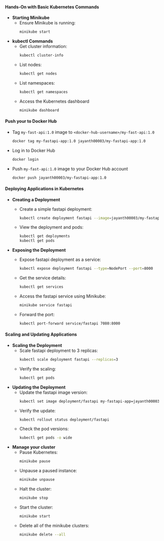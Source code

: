#### Hands-On with Basic Kubernetes Commands

-   **Starting Minikube**
    -   Ensure Minikube is running:
        ```bash
        minikube start
        ```
-   **kubectl Commands**
    -   Get cluster information:
        ```bash
        kubectl cluster-info
        ```
    -   List nodes:
        ```bash
        kubectl get nodes
        ```
    -   List namespaces:
        ```bash
        kubectl get namespaces
        ```
    -   Access the Kubernetes dashboard
        ```bash
        minikube dashboard
        ```

#### Push your to Docker Hub

-   Tag `my-fast-api:1.0` image to `<docker-hub-username>/my-fast-api:1.0`

    ```bash
    docker tag my-fastapi-app:1.0 jayanth00003/my-fastapi-app:1.0
    ```

-   Log in to Docker Hub
    ```bash
    docker login
    ```

-   Push `my-fast-api:1.0` image to your Docker Hub account
    ```bash
    docker push jayanth00003/my-fastapi-app:1.0
    ```

#### Deploying Applications in Kubernetes

-   **Creating a Deployment**
    -   Create a simple fastapi deployment:
        ```bash
        kubectl create deployment fastapi --image=jayanth00003/my-fastapi-app:1.0
        ```
    -   View the deployment and pods:
        ```bash
        kubectl get deployments
        kubectl get pods
        ```
-   **Exposing the Deployment**

    -   Expose fastapi deployment as a service:
        ```bash
        kubectl expose deployment fastapi --type=NodePort --port=8000
        ```
    -   Get the service details:
        ```bash
        kubectl get services
        ```
    -   Access the fastapi service using Minikube:

        ```bash
        minikube service fastapi
        ```
    -   Forward the port:
        ```bash
        kubectl port-forward service/fastapi 7080:8000
        ```

#### Scaling and Updating Applications

-   **Scaling the Deployment**
    -   Scale fastapi deployment to 3 replicas:
        ```bash
        kubectl scale deployment fastapi --replicas=3
        ```
    -   Verify the scaling:
        ```bash
        kubectl get pods
        ```
- **Updating the Deployment**
  - Update the fastapi image version:
    ```bash
    kubectl set image deployment/fastapi my-fastapi-app=jayanth00003/my-fastapi-app:2.0
    ```
  - Verify the update:
    ```bash
    kubectl rollout status deployment/fastapi
    ```
  - Check the pod versions:
    ```bash
    kubectl get pods -o wide
    ```
- **Manage your cluster**
  - Pause Kubernetes:
    ```bash
    minikube pause
    ```
  - Unpause a paused instance:
    ```bash
    minikube unpause
    ```
  - Halt the cluster:
    ```bash
    minikube stop
    ```
  - Start the cluster:
    ```bash
    minikube start
    ```
  - Delete all of the minikube clusters:
    ```bash
    minikube delete --all
    ```
